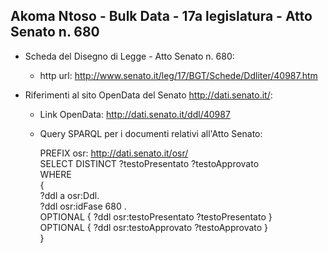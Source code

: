 ## Akoma Ntoso - Bulk Data - 17a legislatura - Atto Senato n. 680 ##

* Scheda del Disegno di Legge - Atto Senato n. 680:
	* http url: http://www.senato.it/leg/17/BGT/Schede/Ddliter/40987.htm

* Riferimenti al sito OpenData del Senato http://dati.senato.it/:
	* Link OpenData: http://dati.senato.it/ddl/40987
	* Query SPARQL per i documenti relativi all'Atto Senato:

        PREFIX osr: <http://dati.senato.it/osr/>  
		SELECT DISTINCT ?testoPresentato ?testoApprovato  
		WHERE  
		{  
		    ?ddl a osr:Ddl.  
		    ?ddl osr:idFase 680 .  
		    OPTIONAL { ?ddl osr:testoPresentato ?testoPresentato }  
		    OPTIONAL { ?ddl osr:testoApprovato ?testoApprovato }  
		}
		
